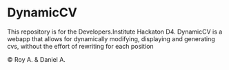 # DynamicCV
This repository is for the Developers.Institute Hackaton D4. DynamicCV is a webapp that allows for dynamically modifying, displaying and generating cvs, without the effort of rewriting for each position



&copy; Roy A. & Daniel A.
